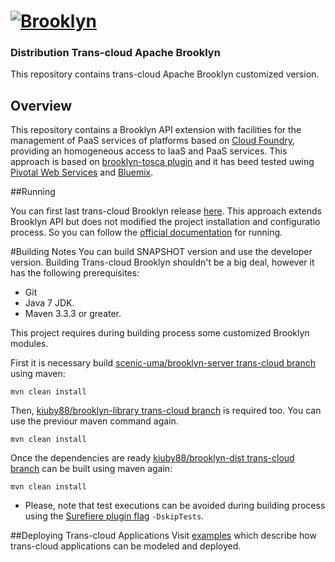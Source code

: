 
# [![**Brooklyn**](https://brooklyn.apache.org/style/img/apache-brooklyn-logo-244px-wide.png)](http://brooklyn.apache.org/)

### Distribution Trans-cloud Apache Brooklyn

This repository contains trans-cloud Apache Brooklyn customized version.

## Overview

This repository contains a Brooklyn API extension with facilities for the management of PaaS services of platforms based on [Cloud Foundry](https://www.cloudfoundry.org/), providing an homogeneous access to IaaS and PaaS services. This approach is based on [brooklyn-tosca plugin](https://github.com/cloudsoft/brooklyn-tosca/) and it has beed tested uwing [Pivotal Web Services](https://run.pivotal.io/) and [Bluemix](https://console.ng.bluemix.net/).

##Running

You can first last trans-cloud Brooklyn release [here](https://github.com/kiuby88/brooklyn-dist/releases/download/apache-brooklyn-0.9.0-transcloud/brooklyn-trans-cloud-v0.1.0.zip).
This approach extends Brooklyn API but does not modified the project installation and configuratio process. So you can follow the [official documentation](https://brooklyn.apache.org/v/latest/start/running.html) for running.

#Building Notes
You can build SNAPSHOT version and use the developer version. Building Trans-cloud Brooklyn shouldn't be a big deal, however it has the following prerequisites:
- Git
- Java 7 JDK.
- Maven 3.3.3 or greater.

This project requires during building process some customized Brooklyn modules.

First it is necessary build [scenic-uma/brooklyn-server trans-cloud branch](https://github.com/kiuby88/brooklyn-server/tree/trans-cloud) using maven:

    mvn clean install

Then, [kiuby88/brooklyn-library trans-cloud branch](https://github.com/kiuby88/brooklyn-library/tree/trans-cloud) is required too. You can use the previour maven command again.

    mvn clean install

Once the dependencies are ready [kiuby88/brooklyn-dist trans-cloud branch](https://github.com/kiuby88/brooklyn-dist/tree/trans-cloud) can be built using maven again:

    mvn clean install

* Please, note that test executions can be avoided during building process using the [Surefiere plugin flag](http://maven.apache.org/surefire/maven-surefire-plugin/examples/skipping-test.html) `-DskipTests`.

##Deploying Trans-cloud Applications
Visit [examples](https://github.com/kiuby88/brooklyn-dist/blob/trans-cloud/trans-cloud-samples/README.md) which describe how trans-cloud applications can be modeled and deployed.
